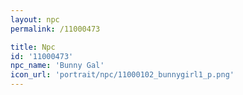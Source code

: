 ```yaml
---
layout: npc
permalink: /11000473

title: Npc
id: '11000473'
npc_name: 'Bunny Gal'
icon_url: 'portrait/npc/11000102_bunnygirl1_p.png'
---
```

